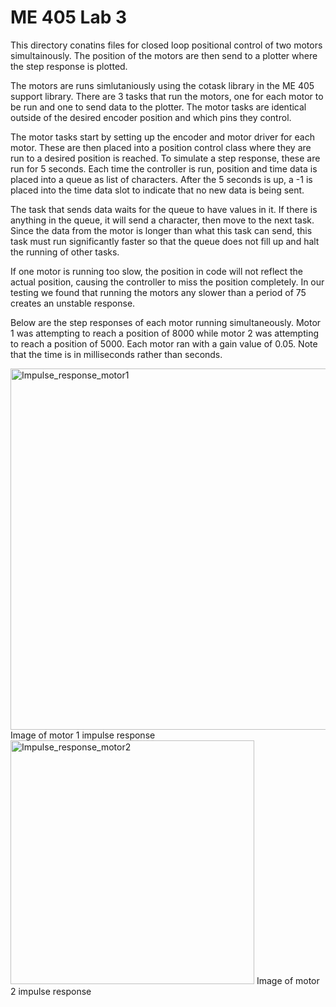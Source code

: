 # ME 405 Lab 3
This directory conatins files for closed loop positional control of two motors simultainously. The position of the motors are then send to a plotter where the step response is plotted.

The motors are runs simlutaniously using the cotask library in the ME 405 support library. There are 3 tasks that run the motors, one for each motor to be run and one to send data to the plotter. The motor tasks are identical outside of the desired encoder position and which pins they control.

The motor tasks start by setting up the encoder and motor driver for each motor. These are then placed into a position control class where they are run to a desired position is reached. To simulate a step response, these are run for 5 seconds. Each time the controller is run, position and time data is placed into a queue as list of characters. After the 5 seconds is up, a -1 is placed into the time data slot to indicate that no new data is being sent.

The task that sends data waits for the queue to have values in it. If there is anything in the queue, it will send a character, then move to the next task. Since the data from the motor is longer than what this task can send, this task must run significantly faster so that the queue does not fill up and halt the running of other tasks.

If one motor is running too slow, the position in code will not reflect the actual position, causing the controller to miss the position completely. In our testing we found that running the motors any slower than a period of 75 creates an unstable response.

Below are the step responses of each motor running simultaneously. Motor 1 was attempting to reach a position of 8000 while motor 2 was attempting to reach a position of 5000. Each motor ran with a gain value of 0.05. Note that the time is in milliseconds rather than seconds.

<img width="578" alt="Impulse_response_motor1" src="https://user-images.githubusercontent.com/57115504/218598967-d1ffb12c-1384-4dd5-b2a8-7443c0a9964d.png">
Image of motor 1 impulse response

<img width="390" alt="Impulse_response_motor2" src="https://user-images.githubusercontent.com/57115504/218599051-6930a792-12e3-48e5-8377-3c79cfdda0b4.png">
Image of motor 2 impulse response
